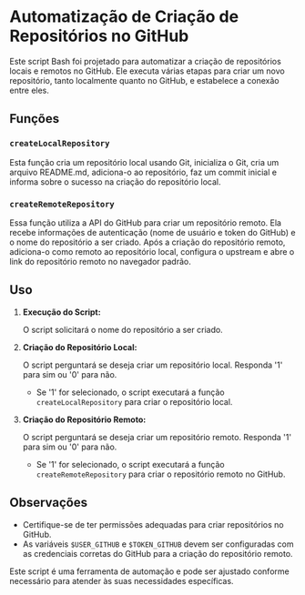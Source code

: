 # Automatização de Criação de Repositórios no GitHub

Este script Bash foi projetado para automatizar a criação de repositórios locais e remotos no GitHub. Ele executa várias etapas para criar um novo repositório, tanto localmente quanto no GitHub, e estabelece a conexão entre eles.

## Funções

### `createLocalRepository`

Esta função cria um repositório local usando Git, inicializa o Git, cria um arquivo README.md, adiciona-o ao repositório, faz um commit inicial e informa sobre o sucesso na criação do repositório local.

### `createRemoteRepository`

Essa função utiliza a API do GitHub para criar um repositório remoto. Ela recebe informações de autenticação (nome de usuário e token do GitHub) e o nome do repositório a ser criado. Após a criação do repositório remoto, adiciona-o como remoto ao repositório local, configura o upstream e abre o link do repositório remoto no navegador padrão.

## Uso

1. **Execução do Script:**

   O script solicitará o nome do repositório a ser criado.

2. **Criação do Repositório Local:**

   O script perguntará se deseja criar um repositório local. Responda '1' para sim ou '0' para não.

   - Se '1' for selecionado, o script executará a função `createLocalRepository` para criar o repositório local.

3. **Criação do Repositório Remoto:**

   O script perguntará se deseja criar um repositório remoto. Responda '1' para sim ou '0' para não.

   - Se '1' for selecionado, o script executará a função `createRemoteRepository` para criar o repositório remoto no GitHub.

## Observações

- Certifique-se de ter permissões adequadas para criar repositórios no GitHub.
- As variáveis `$USER_GITHUB` e `$TOKEN_GITHUB` devem ser configuradas com as credenciais corretas do GitHub para a criação do repositório remoto.

Este script é uma ferramenta de automação e pode ser ajustado conforme necessário para atender às suas necessidades específicas.
